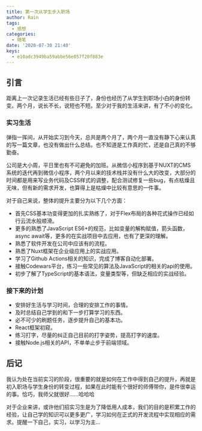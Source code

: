 ```yaml
---
title: 第一次从学生步入职场
author: Rain
tags:
  - 感想
categories:
  - 随笔
date: '2020-07-30 21:40'
keys: 
  - e10adc3949ba59abbe56e057f20f883e
---
```


## 引言

距离上一次记录生活已经有些日子了，身份也经历了从学生到职场小白的身份转变。两个月，说长不长，说短也不短。至少对于我的生活来讲，有了不小的变化。

### 实习生活

弹指一挥间，从开始实习到今天，总共是两个月了，两个月一直没有静下心来认真的写一篇文章，也没有做出什么总结。也不知道是工作真的忙，还是自己真的不够勤奋。

公司是大小周，平日里也有不可避免的加班。从微信小程序到基于NUXT的CMS系统的迭代再到微信小程序，两个月以来的技术栈并没有什么大的改变，大部分的时间都是用来写业务代码及CSS样式的调整，配合测试修复一些bug，有点枯燥且无味，但有新的需求开发，也算得上是枯燥中比较有意思的一件事。

对于自己来说，整体的提升主要分为以下几个方面：

- 首先CSS基本功变得更加的扎实熟练了，对于Flex布局的各种花式操作已经如行云流水般顺滑。
- 更多的熟悉了JavaScript ES6+的规范，比如变量的解构赋值，箭头函数，async await等，更多的在实战项目中去应用，也有了更深的理解。 
- 熟悉了软件开发在公司中应该有的流程。
- 熟悉了Nuxt框架在企业级应用上的实战应用。
- 学习了Github Actions相关的知识，完成了博客自动化部署。
- 接触Codewars平台，练习一些常见的算法及JavaScript的相关的api的使用。
- 初步了解了TypeScript的基本语法，变量类型等，但缺乏相应的实战经验。

### 接下来的计划

- 安排好生活与学习时间，合理的安排工作的事情。
- 及时总结自己学到的和下一步打算学习的东西。
- 必不可少的刷题任务，逐步提升自己的基本功。
- React框架初窥。
- 练习打字，尽量的纠正自己目前的打字姿势，提高打字的速度。
- 接触Node.js相关的API，不单单止步于前端领域。

## 后记

我认为处在当前实习的阶段，很重要的就是如何在工作中得到自己的提升，再就是初入职场与学生身份的转变过程，如果在此时能有个很好的师傅带你，是件很幸运的事。恰巧，我师父就很好......哈哈哈

对于企业来讲，或许他们招实习生是为了降低用人成本，我们的目的是积累工作的经验，让自己学的知识可以更多更广，学习如何在正式的开发流程中实现相应的需求。提醒一下自己，实习，以学习为主...

<Boxx/>
